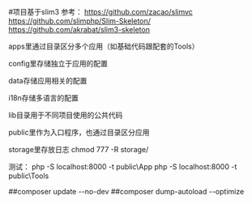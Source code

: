 #项目基于slim3
参考：
https://github.com/zacao/slimvc
https://github.com/slimphp/Slim-Skeleton/
https://github.com/akrabat/slim3-skeleton

apps里通过目录区分多个应用（如基础代码跟配套的Tools）

config里存储独立于应用的配置

data存储应用相关的配置

i18n存储多语言的配置

lib目录用于不同项目使用的公共代码

public里作为入口程序，也通过目录区分应用

storage里存放日志 chmod 777 -R storage/

测试：
php -S localhost:8000 -t public\App
php -S localhost:8000 -t public\Tools

##composer update --no-dev
##composer dump-autoload --optimize
